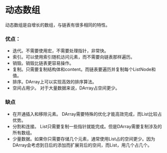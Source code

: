 # 动态数组

动态数组是自增长的数组，与链表有很多相同的特性。

### 优点：

- 迭代。不需要使用宏，不需要处理指针，非常快。
- 索引。可以使用索引随机访问元素，而不需要向链表那样遍历。
- 销毁。销毁比链表更容易操作。
- 复制。只需要复制结构体和content。而链表要遍历并复制每个ListNode和值。
- 排序。DArray上可以实现高效的排序算法。
- 空间占用少。 对于大量数据来说，DArray占空间更少。

### 缺点

- 在开通插入和移除元素。 DArray需要特殊的优化才能高效完成，而List比较占优势。
- 分割和连接。 List只需要复制一些指针就能完成。但是DArray需要复制涉及的所有数组。
- 少量数据。如果你只需要存储几个元素，通常使用List占的空间更少。因为DArray会考虑到日后的添加而扩展背后的空间，而List，用几个占几个。
